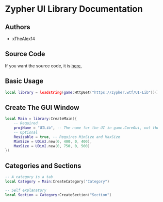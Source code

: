 # Zypher UI Library Documentation

## Authors

- xTheAlex14

## Source Code

If you want the source code, it is [here.](https://zypher.wtf/UI-Lib)

## Basic Usage

```lua
local library = loadstring(game:HttpGet("https://zypher.wtf/UI-Lib"))()
```

## Create The GUI Window

```lua
local Main = library:CreateMain({
	-- Required
    projName = "UILib", -- The name for the UI in game.CoreGui, not the GUI itself.
    -- Optional
    Resizable = true, -- Requires MinSize and MaxSize
    MinSize = UDim2.new(0, 400, 0, 400),
    MaxSize = UDim2.new(0, 750, 0, 500)
})
```

## Categories and Sections

```lua
-- A category is a tab
local Category = Main:CreateCategory("Category")

-- Self explanatory
local Section = Category:CreateSection("Section")
```